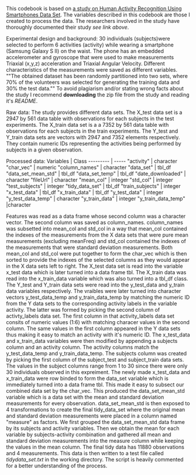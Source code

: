 This codebook is based on [a study on Human Activity Recognition Using Smartphones Data Set](http://archive.ics.uci.edu/ml/datasets/Human+Activity+Recognition+Using+Smartphones). The variables described in this codebook are those I created to process the data. The researchers involved in the study have thoroughly documented their study *see link above*.

Experimental design and background: 30 individuals (subjects)were selected to perform 6 activities (activity) while wearing a smartphone (Samsung Galaxy S II) on the waist. The phone has an embedded accelerometer and gyroscope that were used to make measurements Triaxial (x,y,z) acceleration and Triaxial Angular Velocity. Different characteristics of the measurements were saved as different variables. ""The obtained dataset has been randomly partitioned into two sets, where 70% of the volunteers was selected for generating the training data and 30% the test data."" To avoid plagiarism and/or stating wrong facts about the study I recommend **downloading** the zip file from the study and reading it's *README*.

Raw data: The study provides different data sets. The X_test data set is a 2947 by 561 data table with observations for each subjects in the test experiments. The X_train data set is a a 7352 by 561 data table with observations for each subjects in the train experiments. The Y_test and Y_train data sets are vectors with 2947 and 7352 elements respectively. They contain numeric IDs representing the activities being performed by subjects in a given observation.

Processed data: 
Variables | Class
--------- | -----
"activity" | character
"char_vec" | numeric
"column_names" | character
"data_set" | tbl_df
"data_set_mean_std" | tbl_df
"data_set_temp" | tbl_df
"date_downloaded" | character
"fileUrl" | character
"mean_col" | integer
"std_col" | integer
"test_subjects" | integer
"tidy_data_set" | tbl_df
"train_subjects" | integer
"x_test_data" | tbl_df
"x_train_data" | tbl_df
"y_test_data" | integer
"y_test_data_temp" | character
"y_train_data" | integer
"y_train_data_temp" |character

Features was read as a data frame whose second column was a character vector. The second column was saved as column_names. column_names was subsetted into mean_col and std_col in a way that mean_col contained the indexes of the measurements from the X data sets that were pure mean measurements (excluding meanFreq) and std_col contained the indexes of the measurements that were standard deviation measurements. Both mean_col and std_col were put together to form the char_vec which is then sorted to provide the indexes of the selected columns as they would appear in the X data sets left to right.
The X_test data set is read into the variable x_test data which is later turned into a data frame tbl. The X_train data was read into the x_train_data variable which was also turned into a tbl_df class. The Y_test and Y_train data sets were read into the y_test_data and y_train data variables respectively. The vraibles were later turned into character vectors y_test_data_temp and y_train_data_temp by matching the numeric ID from the Y data sets to the corresponding activity labels in the variable activity. The latter was formed by picking the second column of activty_labels data set. The first column in that activity_labels data set consits of numeric values (1:6) with matching characer values in the second column. The same values in the first column appeared in the Y data sets thus making it easy to match an activity with it's numeric ID.
The x_test_data and x_train_data variables were then modified by appending a subjects column and an activity column. The activity columns match the y_test_data_temp and y_train_data_temp. The subjects column was created by picking the first column of the subject_test and subject_train data sets. The values in the subject columns range from 1 to 30 since there were only 30 individuals observed in this expreiment.
The newly made x_test_data and x_train_data were row binded to form the data_set variable which is immediately turned into a data frame tbl. This made it easy to subsect our combined data set by the char_vec. This produced the data_set_mean_std variable which is a data set with the mean and standard deviation measurements for every observation.
data_set_mean_std is then exposed to 4 transformations to create the final tidy_data_set where the original mean and standard deviation measurements were placed in a column named "measure" as factors. We first grouped the data_set_mean_std data frame by its subjects and activity variables. Then we obtain the mean for each variable by subjects-activity combination and gathered all mean and standard deviation measurements into the measure column while keeping the values in the mean column.
The final tidy data has 11880 observations and 4 measurements. This data is then written to a test file called *tidydata_set.txt* in the working directory.
The script is heavily commented for a better understanding of the process.